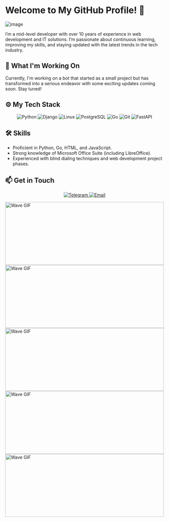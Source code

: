 # Welcome to My GitHub Profile! 👋
 ![image](https://media0.giphy.com/media/heIX5HfWgEYlW/giphy.gif?cid=ecf05e47kpkt79xfavubguwomgv445c6f0ei57si5hm8qj98&rid=giphy.gif&ct=g)<br>


I’m a mid-level developer with over 10 years of experience in web development and IT solutions. I’m passionate about continuous learning, improving my skills, and staying updated with the latest trends in the tech industry.

## 🚀 What I'm Working On
Currently, I'm working on a bot that started as a small project but has transformed into a serious endeavor with some exciting updates coming soon. Stay tuned!

## ⚙️ My Tech Stack
<p align="center">
  <img src="https://img.shields.io/badge/Python-3776AB?style=for-the-badge&logo=python&logoColor=white" alt="Python" />
  <img src="https://img.shields.io/badge/Django-092E20?style=for-the-badge&logo=django&logoColor=white" alt="Django" />
  <img src="https://img.shields.io/badge/Linux-FCC624?style=for-the-badge&logo=linux&logoColor=black" alt="Linux" />
  <img src="https://img.shields.io/badge/PostgreSQL-316192?style=for-the-badge&logo=postgresql&logoColor=white" alt="PostgreSQL" />
  <img src="https://img.shields.io/badge/Go-00ADD8?style=for-the-badge&logo=go&logoColor=white" alt="Go" />
  <img src="https://img.shields.io/badge/Git-F05032?style=for-the-badge&logo=git&logoColor=white" alt="Git" />
  <img src="https://img.shields.io/badge/FastAPI-009688?style=for-the-badge&logo=fastapi&logoColor=white" alt="FastAPI" />
</p>

## 🛠️ Skills
- Proficient in Python, Go, HTML, and JavaScript.
- Strong knowledge of Microsoft Office Suite (including LibreOffice).
- Experienced with blind dialing techniques and web development project phases.

## 📫 Get in Touch
<p align="center">
  <a href="https://t.me/Staks_sor" target="_blank">
    <img src="https://img.shields.io/badge/Telegram-2CA5E0?style=for-the-badge&logo=telegram&logoColor=white" alt="Telegram"/>
  </a>
  
  <a href="mailto:stas.sor@gmail.com" target="_blank">
    <img src="https://img.shields.io/badge/Email-D14836?style=for-the-badge&logo=gmail&logoColor=white" alt="Email"/>
  </a>
</p>

<img src="https://media.tenor.com/nWx0rD5cDD4AAAAi/ocen.gif" alt="Wave GIF" style="width: 100%; height: 200px;" /><img src="https://media.tenor.com/nWx0rD5cDD4AAAAi/ocen.gif" alt="Wave GIF" style="width: 100%; height: 200px;" /><img src="https://media.tenor.com/nWx0rD5cDD4AAAAi/ocen.gif" alt="Wave GIF" style="width: 100%; height: 200px;" /><img src="https://media.tenor.com/nWx0rD5cDD4AAAAi/ocen.gif" alt="Wave GIF" style="width: 100%; height: 200px;" /><img src="https://media.tenor.com/nWx0rD5cDD4AAAAi/ocen.gif" alt="Wave GIF" style="width: 100%; height: 200px;" />




